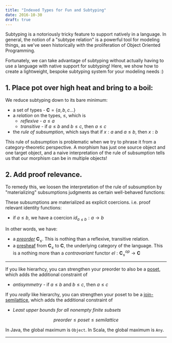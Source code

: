```yaml
---
title: "Indexed Types for Fun and Subtyping"
date: 2016-10-30
draft: true
---
```


<div hidden>

```haskell
module Blog.ExplicitIndexingSpec where

import Test.Hspec
import Prelude hiding (Monad (..), pure)

spec = it "really works!" pending
```

</div>

Subtyping is a notoriously tricky feature to support natively in a language. In general, the notion of a "subtype relation" is a powerful tool for modeling things, as we've seen historically with the proliferation of Object Oriented Programming. 

Fortunately, we can take advantage of subtyping without actually having to use a language with native support for subtyping! Here, we show how to create a lightweight, bespoke subtyping system for your modeling needs :)


## 1. Place pot over high heat and bring to a boil:

We reduce subtyping down to its bare minimum:

* a set of types - $\mathbf C = \{a, b, c ...\}$
* a *relation* on the types, $\leq$, which is
    * *reflexive* -  $a \leq a$
    * *transitive* -  if $a \leq b$ and $b \leq c$, then $a \leq c$
* the *rule of subsumption*, which says that if $x : a$ and $a \leq b$, then $x : b$

This rule of subsumption is problematic when we try to phrase it from a category-theoretic perspective. A morphism has just one source object and one target object, and a naive interpretation of the rule of subsumption tells us that our morphism can be in multiple objects!

## 2. Add proof relevance.

To remedy this, we loosen the interpretation of the rule of subsumption by "materializing" subsumptions judgments as certain well-behaved functions:

These subsumptions are materialized as explicit coercions. i.e. proof relevant identity functions:

* if $a \leq b$, we have a coercion $id_{a\leq b} : a \to b$

In other words, we have:

* a [*preorder*](https://en.wikipedia.org/wiki/Preorder) $\mathbf C_\leq$. This is nothing than a reflexive, transitive relation.
* a [presheaf](https://en.wikipedia.org/wiki/Preorder) from $\mathbf C_ \leq$ to $\mathbf C$, the underlying category of the language. This is a nothing more than a *contravariant* functor $el: \mathbf C_\leq^{op} \to \mathbf C$

---

If you like hierarhcy, you can strengthen your preorder to also be a [poset](https://en.wikipedia.org/wiki/Partially_ordered_set), which adds the additional constraint of

- *antisymmetry* -  if $a \leq b$ and $b \leq c$, then $a \leq c$

If you *really* like hierarchy, you can strengthen your poset to be a [join-semilattice](https://en.wikipedia.org/wiki/Semilattice), which adds the additional constraint of

- *Least upper bounds for all nonempty finite subsets*



$$preorder \leq poset \leq semilattice$$


In Java, the global maximum is `Object`. In Scala, the global maximum is `Any`.

---
